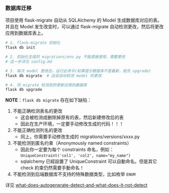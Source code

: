 ### 数据库迁移

项目使用 flask-migrate 自动从 SQLAlchemy 的 Model 生成数据库对应的表。
并且在 Model 发生改变时，可以通过 flask-migrate 自动检测更改，然后将更改应用到数据库表上。

```bash
# 1. flask-migrate 初始化
flask db init

# 2. 初始化生成的 migrations/env.py 不能直接使用，需要更改
# 这一步详见 config.md

# 3. 每次 model 更改后，运行此命令(如果提示数据库不是最新，就先 upgrade)
flask db migrate  # 这会自动检测 model 的更改

# 4. 将 migrate 检测到的更新应用到数据库
flask db upgrade
```

**NOTE**：`flask db migrate` 存在如下缺陷：
1. 不能正确检测表名的更改
    - 这会被检测成删除掉原有的表，然后新建修改后的表
    - 因此在生产环境，一定要手动修改生成的代码！！！
1. 不能正确检测列名的更改
    - 同上，你需要手动修改生成的 migrations/versions/xxxx.py
1. 不能检测到匿名约束（Anonymously named constraints）
    - 因此你一定要为每个 constraints 命名，例如：`UniqueConstraint('col1', 'col2', name="my_name")`
    - sqlalchemy 已經設置了 UniqueConstraint 可以自動命名。但是其它 check 約束仍然需要手動命名！
1. 不能检测到后端数据库不支持的特殊数据类型，比如枚举 `ENUM`


详见 [what-does-autogenerate-detect-and-what-does-it-not-detect](https://alembic.sqlalchemy.org/en/latest/autogenerate.html#what-does-autogenerate-detect-and-what-does-it-not-detect)




